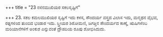 +++
title = "23 ನಳಿನಮುಖಿಯರ ಸಕಲಸೃಷ್ಟಿಗೆ"

+++
23. ಸಕಲ ಕಮಲಮುಖಿಯರ ಸೃಷ್ಟಿಗೆ ಇದು ಕಳಸ, ಸೌಂದರ್ಯ ವಸ್ತ್ರದ ವಿಲಾಸ ಇದು, ಮನ್ಮಥನ ವೈಭವ, ರತ್ನಗಳಿಂದ ತುಂಬಿದ ಭಂಡಾರ ಇದು. ಸ್ತ್ರೀಯರ ಶಿರೋಮಣಿ, ಜಗತ್ತಿನ ಸೌಂದರ್ಯದ ಕಾಣ್ಕೆ, ಋಷಿಗಳೆಂಬ ಮರಿಯಾನೆಗಳಿಗೆ ಅಂಕುಶ ಎನ್ನುವಂತೆ ದ್ರೌಪದಿಯ ರೂಪು ಶೋಭಿಸಿದುದು.